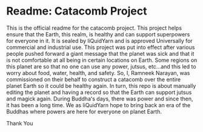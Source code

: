 # Readme: Catacomb Project

This is the official readme for the catacomb project. This project helps ensure that the Earth, this realm, is healthy and can support superpowers for everyone in it. It is sealed by liQuidYarn and is approved Universally for commercial and industrial use. This project was put into effect after various people pushed forward a giant message that the planet was sick and that it is not comfortable at all being in certain locations on Earth. Some regions on this planet are so that no one can use any power, jutsus, etc...and this led to worry about food, water, health, and safety. So, I, Ramneek Narayan, was commissioned on their behalf to construct a catacomb over the entire planet Earth so it could be healthy again. In turn, this repo is about manually editing the planet and having a record so that the Earth can support jutsus and magick again. During Buddhaʻs days, there was power and since then, it has been a long time. We as liQuidYarn hope to bring back an era of the Buddhas where powers are here for everyone on planet Earth.

Thank You
